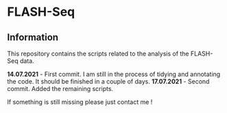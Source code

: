 # FLASH-Seq

## Information

This repository contains the scripts related to the analysis of the FLASH-Seq data.

**14.07.2021** - First commit. I am still in the process of tidying and annotating the code. It should be finished in a couple of days.
**17.07.2021** - Second commit. Added the remaining scripts.

If something is still missing please just contact me !
